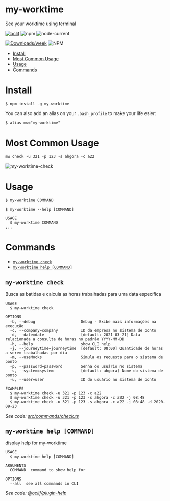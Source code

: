 my-worktime
==========
See your worktime using terminal


[![oclif](https://img.shields.io/badge/cli-oclif-brightgreen.svg)](https://oclif.io)
![npm](https://img.shields.io/npm/v/my-worktime)
![node-current](https://img.shields.io/node/v/my-worktime)

[![Downloads/week](https://img.shields.io/npm/dw/my-worktime.svg)](https://npmjs.org/package/my-worktime)
![NPM](https://img.shields.io/npm/l/my-worktime)

<!-- toc -->
* [Install](#install)
* [Most Common Usage](#most-common-usage)
* [Usage](#usage)
* [Commands](#commands)
<!-- tocstop -->

# Install
```
$ npm install -g my-worktime
```

You can also add an alias on your `.bash_profile` to make your life esier:

```
$ alias mw="my-worktime"
```

# Most Common Usage

```
mw check -u 321 -p 123 -s ahgora -c a22
```
![my-worktime-check](https://user-images.githubusercontent.com/2482989/94374192-f0597180-00e0-11eb-8fbb-39d67975963d.gif)


# Usage

```sh-session
$ my-worktime COMMAND

$ my-worktime --help [COMMAND]

USAGE
  $ my-worktime COMMAND
...
```

# Commands
<!-- commands -->
* [`my-worktime check`](#my-worktime-check)
* [`my-worktime help [COMMAND]`](#my-worktime-help-command)

## `my-worktime check`

Busca as batidas e calcula as horas trabalhadas para uma data específica

```
USAGE
  $ my-worktime check

OPTIONS
  -b, --debug                    Debug - Exibe mais informações na execução
  -c, --company=company          ID da empresa no sistema de ponto
  -d, --date=date                [default: 2021-03-21] Data relacionada a consulta de horas no padrão YYYY-MM-DD
  -h, --help                     show CLI help
  -j, --journeytime=journeytime  [default: 08:00] Quantidade de horas a serem trabalhadas por dia
  -m, --useMocks                 Simula os requests para o sistema de ponto
  -p, --password=password        Senha do usuário no sistema
  -s, --system=system            [default: ahgora] Nome do sistema de ponto
  -u, --user=user                ID do usuário no sistema de ponto

EXAMPLES
  $ my-worktime check -u 321 -p 123 -c a22
  $ my-worktime check -u 321 -p 123 -s ahgora -c a22 -j 08:48
  $ my-worktime check -u 321 -p 123 -s ahgora -c a22 -j 08:48 -d 2020-09-23
```

_See code: [src/commands/check.ts](https://github.com/carloshpds/my-worktime/blob/v1.2.0/src/commands/check.ts)_

## `my-worktime help [COMMAND]`

display help for my-worktime

```
USAGE
  $ my-worktime help [COMMAND]

ARGUMENTS
  COMMAND  command to show help for

OPTIONS
  --all  see all commands in CLI
```

_See code: [@oclif/plugin-help](https://github.com/oclif/plugin-help/blob/v3.2.0/src/commands/help.ts)_
<!-- commandsstop -->
